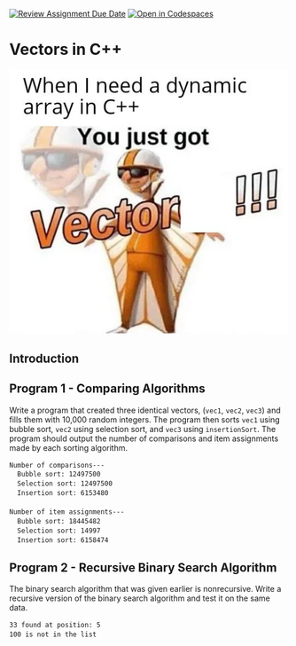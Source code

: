 [![Review Assignment Due Date](https://classroom.github.com/assets/deadline-readme-button-24ddc0f5d75046c5622901739e7c5dd533143b0c8e959d652212380cedb1ea36.svg)](https://classroom.github.com/a/Yn0iQD9A)
[![Open in Codespaces](https://classroom.github.com/assets/launch-codespace-7f7980b617ed060a017424585567c406b6ee15c891e84e1186181d67ecf80aa0.svg)](https://classroom.github.com/open-in-codespaces?assignment_repo_id=14935834)
# Vectors in C++

![Vector Meme](imgs/t4WYdRStiv3sCmYpELIcNXq9hpL9ppvqBpcjr1TzA5g.webp)

## Introduction

## Program 1 - Comparing Algorithms  

Write a program that created three identical vectors, (`vec1`, `vec2`, `vec3`) and fills them with 10,000 random integers. The program then  sorts `vec1` using bubble sort, `vec2` using selection sort, and `vec3` using `insertionSort`. The program should output the number of comparisons and item assignments made by each sorting algorithm.

```txt
Number of comparisons---
  Bubble sort: 12497500
  Selection sort: 12497500
  Insertion sort: 6153480

Number of item assignments---
  Bubble sort: 18445482
  Selection sort: 14997
  Insertion sort: 6158474
```

## Program 2 - Recursive Binary Search Algorithm

The binary search algorithm that was given earlier is nonrecursive. Write a recursive version of the binary search algorithm and test it on the same data.

```txt
33 found at position: 5
100 is not in the list
```
